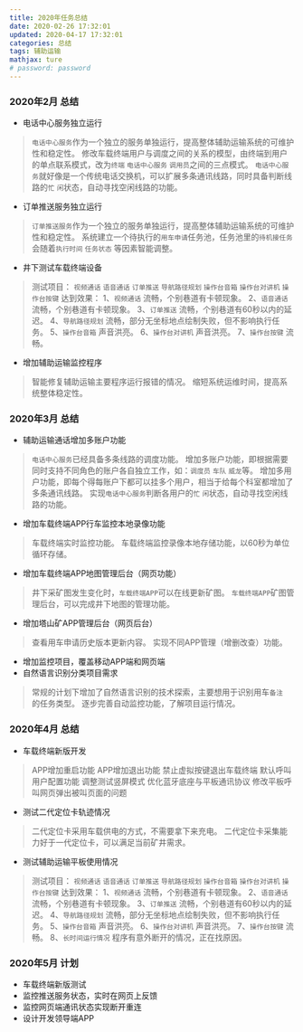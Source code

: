 ```yaml
---
title: 2020年任务总结
date: 2020-02-26 17:32:01
updated: 2020-04-17 17:32:01
categories: 总结
tags: 辅助运输
mathjax: ture
# password: password
---
```



### 2020年2月 总结
* 电话中心服务独立运行
> `电话中心服务`作为一个独立的服务单独运行，提高整体辅助运输系统的可维护性和稳定性。
> 修改车载终端用户与调度之间的关系的模型，由终端到用户的单点联系模式，改为`终端` `电话中心服务` `调用员`之间的三点模式。
> `电话中心服务`就好像是一个传统电话交换机，可以扩展多条通讯线路，同时具备判断线路的`忙` `闲`状态，自动寻找空闲线路的功能。
* 订单推送服务独立运行
> `订单推送服务`作为一个独立的服务单独运行，提高整体辅助运输系统的可维护性和稳定性。
> 系统建立一个待执行的`用车申请`任务池，任务池里的`待机接任务`会随着`执行时间` `任务状态` 等因素智能调整。
* 井下测试车载终端设备
> 测试项目： `视频通话` `语音通话` `订单推送` `导航路径规划` `操作台音箱` `操作台对讲机` `操作台按键`
> 达到效果：
1、`视频通话` 流畅，个别巷道有卡顿现象。
2、`语音通话` 流畅，个别巷道有卡顿现象。
3、`订单推送` 流畅，个别巷道有60秒以内的延迟。
4、`导航路径规划` 流畅，部分无坐标地点绘制失败，但不影响执行任务。
5、`操作台音箱` 声音洪亮。
6、`操作台对讲机` 声音洪亮。
7、`操作台按键` 流畅。
* 增加辅助运输监控程序
> 智能修复辅助运输主要程序运行报错的情况。
> 缩短系统运维时间，提高系统整体稳定性。


### 2020年3月 总结
* 辅助运输通话增加多账户功能
> `电话中心服务`已经具备多条线路的调度功能。
> 增加多账户功能，即根据需要同时支持不同角色的账户各自独立工作，如：`调度员` `车队` `威龙`等。
> 增加多用户功能，即每个得每账户下都可以挂多个用户，相当于给每个科室都增加了多条通讯线路。
> 实现`电话中心服务`判断各用户的`忙` `闲`状态，自动寻找空闲线路的功能。
* 增加车载终端APP行车监控本地录像功能
> 车载终端实时监控功能。
> 车载终端监控录像本地存储功能，以60秒为单位循环存储。
* 增加车载终端APP地图管理后台（网页功能）
> 井下采矿图发生变化时，`车载终端APP`可以在线更新矿图。
> `车载终端APP`矿图管理后台，可以完成井下地图的管理功能。
* 增加塔山矿APP管理后台（网页后台）
> 查看用车申请历史版本更新内容。
> 实现不同APP管理（增删改查）功能。
* 增加监控项目，覆盖移动APP端和网页端
* 自然语言识别分类项目需求
> 常规的计划下增加了自然语言识别的技术探索，主要想用于识别用车`备注 `的任务类型。
> 逐步完善自动监控功能，了解项目运行情况。

### 2020年4月 总结

* 车载终端新版开发
> APP增加重启功能
> APP增加退出功能
> 禁止虚拟按键退出车载终端
> 默认呼叫用户配置功能
> 调整测试竖屏模式
> 优化蓝牙底座与平板通讯协议
> 修改平板呼叫网页弹出被叫页面的问题

* 测试二代定位卡轨迹情况
> 二代定位卡采用车载供电的方式，不需要拿下来充电。
> 二代定位卡采集能力好于一代定位卡，可以满足当前矿井需求。

* 测试辅助运输平板使用情况
> 测试项目： `视频通话` `语音通话` `订单推送` `导航路径规划` `操作台音箱` `操作台对讲机` `操作台按键`
> 达到效果：
1、`视频通话` 流畅，个别巷道有卡顿现象。
2、`语音通话` 流畅，个别巷道有卡顿现象。
3、`订单推送` 流畅，个别巷道有60秒以内的延迟。
4、`导航路径规划` 流畅，部分无坐标地点绘制失败，但不影响执行任务。
5、`操作台音箱` 声音洪亮。
6、`操作台对讲机` 声音洪亮。
7、`操作台按键` 流畅。
8、`长时间运行情况` 程序有意外断开的情况，正在找原因。



### 2020年5月 计划
* 车载终端新版测试
* 监控推送服务状态，实时在网页上反馈
* 监控网页端通讯状态实现断开重连
* 设计开发领导端APP